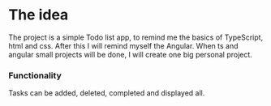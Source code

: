 # The idea 

The project is a simple Todo list app, to remind me the basics of TypeScript, html and css.
After this I will remind myself the Angular. When ts and angular small projects will be done, I will create one big personal project.

### Functionality
Tasks can be added, deleted, completed and displayed all.